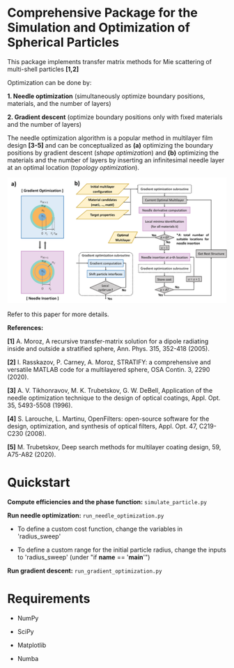 # Comprehensive Package for the Simulation and Optimization of Spherical Particles

This package implements transfer matrix methods for Mie scattering of multi-shell particles **[1,2]**

Optimization can be done by:

**1. Needle optimization** (simultaneously optimize boundary positions, materials, and the number of layers)

**2. Gradient descent** (optimize boundary positions only with fixed materials and the number of layers)

The needle optimization algorithm is a popular method in multilayer film design **[3-5]** and can be conceptualized as **(a)** optimizing the boundary positions by gradient descent (*shape optimization*) and **(b)** optimizing the materials and the number of layers by inserting an infinitesimal needle layer at an optimal location (*topology optimization*).

![](flowchart.png)

Refer to this paper for more details.

**References:**

**[1]** A. Moroz, A recursive transfer-matrix solution for a dipole radiating inside and outside a stratified sphere, Ann. Phys. 315, 352-418 (2005).

**[2]** I. Rasskazov, P. Carney, A. Moroz, STRATIFY: a comprehensive and versatile MATLAB code for a multilayered sphere, OSA Contin. 3, 2290 (2020).

**[3]** A. V. Tikhonravov, M. K. Trubetskov, G. W. DeBell, Application of the needle optimization technique to the design of optical coatings, Appl. Opt. 35, 5493-5508 (1996).

**[4]** S. Larouche, L. Martinu, OpenFilters: open-source software for the design, optimization, and synthesis of optical filters, Appl. Opt. 47, C219-C230 (2008).

**[5]** M. Trubetskov, Deep search methods for multilayer coating design, 59, A75-A82 (2020).

# Quickstart

**Compute efficiencies and the phase function:** `simulate_particle.py`

**Run needle optimization:** `run_needle_optimization.py`

- To define a custom cost function, change the variables in 'radius_sweep'

- To define a custom range for the initial particle radius, change the inputs to 'radius_sweep' (under "if __name__ == '__main__'")

**Run gradient descent:** `run_gradient_optimization.py`

# Requirements

- NumPy

- SciPy

- Matplotlib

- Numba

